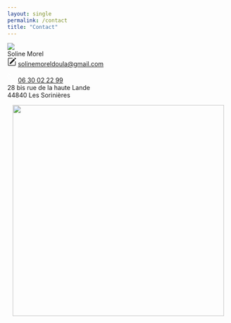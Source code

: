 ```yaml
---
layout: single
permalink: /contact
title: "Contact"
---
```



<div class="image-texte odd">
    <div class="image">
        <img src="/assets/images/contact.jpg"/>
    </div>
    <div class="texte">
    <span>
        Soline Morel<br/>
        <svg xmlns="http://www.w3.org/2000/svg" width="20" height="20" fill="currentColor" class="bi bi-pencil-square" viewBox="0 0 16 16"> <path d="M15.502 1.94a.5.5 0 0 1 0 .706L14.459 3.69l-2-2L13.502.646a.5.5 0 0 1 .707 0l1.293 1.293zm-1.75 2.456-2-2L4.939 9.21a.5.5 0 0 0-.121.196l-.805 2.414a.25.25 0 0 0 .316.316l2.414-.805a.5.5 0 0 0 .196-.12l6.813-6.814z"/> <path fill-rule="evenodd" d="M1 13.5A1.5 1.5 0 0 0 2.5 15h11a1.5 1.5 0 0 0 1.5-1.5v-6a.5.5 0 0 0-1 0v6a.5.5 0 0 1-.5.5h-11a.5.5 0 0 1-.5-.5v-11a.5.5 0 0 1 .5-.5H9a.5.5 0 0 0 0-1H2.5A1.5 1.5 0 0 0 1 2.5v11z"/> </svg> <a href="mailto:solinemoreldoula@gmail.com">solinemoreldoula@gmail.com</a><br/>
        
<svg style="color: white" xmlns="http://www.w3.org/2000/svg" width="20" height="20" fill="currentColor" class="bi bi-telephone" viewBox="0 0 16 16"> <path d="M3.654 1.328a.678.678 0 0 0-1.015-.063L1.605 2.3c-.483.484-.661 1.169-.45 1.77a17.568 17.568 0 0 0 4.168 6.608 17.569 17.569 0 0 0 6.608 4.168c.601.211 1.286.033 1.77-.45l1.034-1.034a.678.678 0 0 0-.063-1.015l-2.307-1.794a.678.678 0 0 0-.58-.122l-2.19.547a1.745 1.745 0 0 1-1.657-.459L5.482 8.062a1.745 1.745 0 0 1-.46-1.657l.548-2.19a.678.678 0 0 0-.122-.58L3.654 1.328zM1.884.511a1.745 1.745 0 0 1 2.612.163L6.29 2.98c.329.423.445.974.315 1.494l-.547 2.19a.678.678 0 0 0 .178.643l2.457 2.457a.678.678 0 0 0 .644.178l2.189-.547a1.745 1.745 0 0 1 1.494.315l2.306 1.794c.829.645.905 1.87.163 2.611l-1.034 1.034c-.74.74-1.846 1.065-2.877.702a18.634 18.634 0 0 1-7.01-4.42 18.634 18.634 0 0 1-4.42-7.009c-.362-1.03-.037-2.137.703-2.877L1.885.511z" fill="white"></path> </svg>
<a href="tel:0630022299m">06 30 02 22 99</a><br/>
        28 bis rue de la haute Lande <br/>
        44840 Les Sorinières
    </span>
    </div>
</div>


<div style="display:flex;justify-content:center">
<img src="/assets/images/come.jpg" style="width:50vw;height:auto;max-width:600px;"/>
</div>